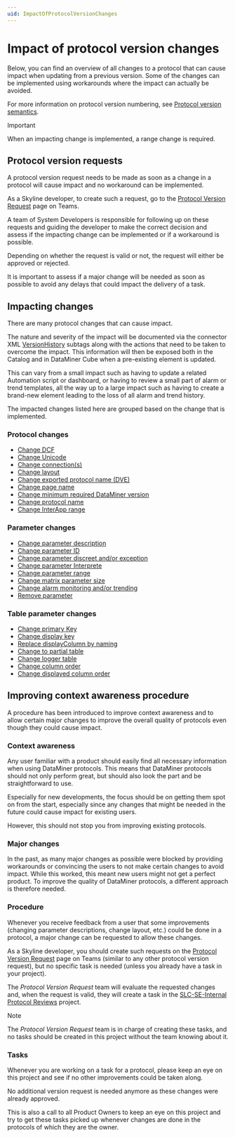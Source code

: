 ```yaml
---
uid: ImpactOfProtocolVersionChanges
---
```


# Impact of protocol version changes

Below, you can find an overview of all changes to a protocol that can cause impact when updating from a previous version. Some of the changes can be implemented using workarounds where the impact can actually be avoided.

For more information on protocol version numbering, see [Protocol version semantics](xref:ProtocolVersionSemantics).

> [!IMPORTANT]
> When an impacting change is implemented, a range change is required.

## Protocol version requests

A protocol version request needs to be made as soon as a change in a protocol will cause impact and no workaround can be implemented.

As a Skyline developer, to create such a request, go to the [Protocol Version Request](https://teams.microsoft.com/l/message/19:ad852d24461147ab918738dc0d3384d8@thread.skype/1695297680965?tenantId=5f175691-8d1c-4932-b7c8-ce990839ac40&groupId=38eed67d-cb0d-47f7-a6ea-d7487cc35ce3&parentMessageId=1695297028950&teamName=Expert%20Hub%20-%20Scripts%20%26%20Connectors&channelName=02.%20ECS%20-%20Protocol%20Versions&createdTime=1695297680965) page on Teams.

A team of System Developers is responsible for following up on these requests and guiding the developer to make the correct decision and assess if the impacting change can be implemented or if a workaround is possible.

Depending on whether the request is valid or not, the request will either be approved or rejected.

It is important to assess if a major change will be needed as soon as possible to avoid any delays that could impact the delivery of a task.

## Impacting changes

There are many protocol changes that can cause impact.

The nature and severity of the impact will be documented via the connector XML [VersionHistory](xref:Manifest.VersionHistory) subtags along with the actions that need to be taken to overcome the impact. This information will then be exposed both in the Catalog and in DataMiner Cube when a pre-existing element is updated.

This can vary from a small impact such as having to update a related Automation script or dashboard, or having to review a small part of alarm or trend templates, all the way up to a large impact such as having to create a brand-new element leading to the loss of all alarm and trend history.

The impacted changes listed here are grouped based on the change that is implemented.

### Protocol changes

- [Change DCF](xref:ChangeDCF)
- [Change Unicode](xref:ChangeUnicode)
- [Change connection(s)](xref:ChangeConnections)
- [Change layout](xref:ChangeLayout)
- [Change exported protocol name (DVE)](xref:ChangeExportedProtocolName)
- [Change page name](xref:ChangePageName)
- [Change minimum required DataMiner version](xref:ChangeMinimumRequiredDMAVersion)
- [Change protocol name](xref:ChangeProtocolName)
- [Change InterApp range](xref:ChangeInterAppRange)

### Parameter changes

- [Change parameter description](xref:ChangeParameterDescription)
- [Change parameter ID](xref:ChangeParameterID)
- [Change parameter discreet and/or exception](xref:ChangeParameterDiscreetException)
- [Change parameter Interprete](xref:ChangeParameterInterprete)
- [Change parameter range](xref:ChangeParameterRange)
- [Change matrix parameter size](xref:ChangeMatrixParameterSize)
- [Change alarm monitoring and/or trending](xref:ChangeAlarmMonitoringTrending)
- [Remove parameter](xref:RemoveParameter)

### Table parameter changes

- [Change primary Key](xref:ChangePrimaryKey)
- [Change display key](xref:ChangeDisplayKey)
- [Replace displayColumn by naming](xref:ReplaceDisplayColumnByNaming)
- [Change to partial table](xref:ChangeToPartialTable)
- [Change logger table](xref:ChangeLoggerTable)
- [Change column order](xref:ChangeColumnOrder)
- [Change displayed column order](xref:ChangeDisplayedColumnOrder)

## Improving context awareness procedure

A procedure has been introduced to improve context awareness and to allow certain major changes to improve the overall quality of protocols even though they could cause impact.

### Context awareness

Any user familiar with a product should easily find all necessary information when using DataMiner protocols. This means that DataMiner protocols should not only perform great, but should also look the part and be straightforward to use.

Especially for new developments, the focus should be on getting them spot on from the start, especially since any changes that might be needed in the future could cause impact for existing users.

However, this should not stop you from improving existing protocols.

### Major changes

In the past, as many major changes as possible were blocked by providing workarounds or convincing the users to not make certain changes to avoid impact. While this worked, this meant new users might not get a perfect product. To improve the quality of DataMiner protocols, a different approach is therefore needed.

### Procedure

Whenever you receive feedback from a user that some improvements (changing parameter descriptions, change layout, etc.) could be done in a protocol, a major change can be requested to allow these changes.

As a Skyline developer, you should create such requests on the [Protocol Version Request](https://teams.microsoft.com/l/message/19:ad852d24461147ab918738dc0d3384d8@thread.skype/1695297680965?tenantId=5f175691-8d1c-4932-b7c8-ce990839ac40&groupId=38eed67d-cb0d-47f7-a6ea-d7487cc35ce3&parentMessageId=1695297028950&teamName=Expert%20Hub%20-%20Scripts%20%26%20Connectors&channelName=02.%20ECS%20-%20Protocol%20Versions&createdTime=1695297680965) page on Teams (similar to any other protocol version request), but no specific task is needed (unless you already have a task in your project).

The *Protocol Version Request* team will evaluate the requested changes and, when the request is valid, they will create a task in the [SLC-SE-Internal Protocol Reviews](https://collaboration.skyline.be/project/5938/list) project.

> [!NOTE]
> The *Protocol Version Request* team is in charge of creating these tasks, and no tasks should be created in this project without the team knowing about it.

### Tasks

Whenever you are working on a task for a protocol, please keep an eye on this project and see if no other improvements could be taken along.

No additional version request is needed anymore as these changes were already approved.

This is also a call to all Product Owners to keep an eye on this project and try to get these tasks picked up whenever changes are done in the protocols of which they are the owner.
